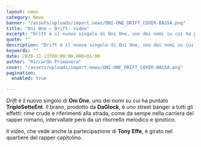 ```yaml
---
layout: news
category: News
banner: "/assets/uploads/import.news/ONI-ONE_DRIFT_COVER-BASSA.png"
title: "Oni One – Drift: video"
excerpt: "Drift è il nuovo singolo di Oni One, uno dei nomi su cui ha puntato TriploSetteEnt. Il brano, prodotto da DaGlock, è uno street banger a tutti gli effetti: rime crude e riferimenti alla strada, come da sempe nella carriera del rapper romano, intervallate però da un ritornello melodico e ipnotico. Il video, che vede [&hellip"
quote: ""
description: "Drift è il nuovo singolo di Oni One, uno dei nomi su cui ha puntato TriploSetteEnt. Il brano, prodotto da DaGlock, è uno street banger a tutti gli effetti: rime crude e riferimenti alla strada, come da sempe nella carriera del rapper romano, intervallate però da un ritornello melodico e ipnotico. Il video, che vede [&hellip"
keywords: ""
date: 2020-11-13T00:00:00.000+01:00
author: "Riccardo Primavera"
cover: "/assets/uploads/import.news/ONI-ONE_DRIFT_COVER-BASSA.png"
pagination:
  enabled: true

---
```


_Drift_ è il nuovo singolo di **Oni One**, uno dei nomi su cui ha puntato **TriploSetteEnt**. Il brano, prodotto da **DaGlock**, è uno street banger a tutti gli effetti: rime crude e riferimenti alla strada, come da sempe nella carriera del rapper romano, intervallate però da un ritornello melodico e ipnotico.

Il video, che vede anche la partecipazione di **Tony Effe**, è girato nel quartiere del rapper capitolino.
